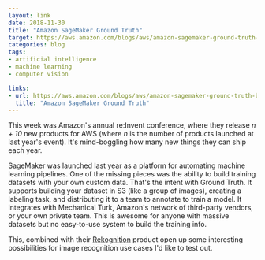 ```yaml
---
layout: link
date: 2018-11-30
title: "Amazon SageMaker Ground Truth"
target: https://aws.amazon.com/blogs/aws/amazon-sagemaker-ground-truth-build-highly-accurate-datasets-and-reduce-labeling-costs-by-up-to-70/
categories: blog
tags:
- artificial intelligence
- machine learning
- computer vision

links:
- url: https://aws.amazon.com/blogs/aws/amazon-sagemaker-ground-truth-build-highly-accurate-datasets-and-reduce-labeling-costs-by-up-to-70/
  title: "Amazon SageMaker Ground Truth"
---
```


This week was Amazon's annual re:Invent conference, where they release _n + 10_ new products for AWS (where _n_ is the number of products launched at last year's event). It's mind-boggling how many new things they can ship each year.

SageMaker was launched last year as a platform for automating machine learning pipelines. One of the missing pieces was the ability to build training datasets with your own custom data. That's the intent with Ground Truth. It supports building your dataset in S3 (like a group of images), creating a labeling task, and distributing it to a team to annotate to train a model. It integrates with Mechanical Turk, Amazon's network of third-party vendors, or your own private team. This is awesome for anyone with massive datasets but no easy-to-use system to build the training info.

This, combined with their [Rekognition](https://aws.amazon.com/rekognition/) product open up some interesting possibilities for image recognition use cases I'd like to test out.
